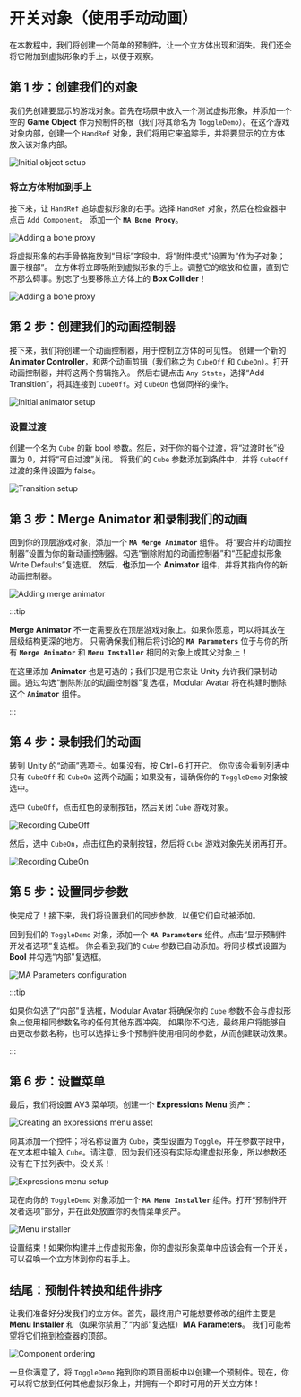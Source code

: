﻿---
sidebar_position: 6
sidebar_label: 手动创建动画控制器
---

# 开关对象（使用手动动画）

在本教程中，我们将创建一个简单的预制件，让一个立方体出现和消失。我们还会将它附加到虚拟形象的手上，以便于观察。

## 第 1 步：创建我们的对象

我们先创建要显示的游戏对象。首先在场景中放入一个测试虚拟形象，并添加一个空的 **Game Object** 作为预制件的根（我们将其命名为 `ToggleDemo`）。在这个游戏对象内部，创建一个 `HandRef` 对象，我们将用它来追踪手，并将要显示的立方体放入该对象内部。

![Initial object setup](setup1.png)

### 将立方体附加到手上

接下来，让 `HandRef` 追踪虚拟形象的右手。选择 `HandRef` 对象，然后在检查器中点击 `Add Component`。
添加一个 **`MA Bone Proxy`**。

![Adding a bone proxy](setup2.png)

将虚拟形象的右手骨骼拖放到“目标”字段中。将“附件模式”设置为“作为子对象；置于根部”。
立方体将立即吸附到虚拟形象的手上。调整它的缩放和位置，直到它不那么碍事。别忘了也要移除立方体上的 **Box Collider**！

![Adding a bone proxy](setup3_ja.png)

## 第 2 步：创建我们的动画控制器

接下来，我们将创建一个动画控制器，用于控制立方体的可见性。
创建一个新的 **Animator Controller**，和两个动画剪辑（我们称之为 `CubeOff` 和 `CubeOn`）。打开动画控制器，并将这两个剪辑拖入。
然后右键点击 `Any State`，选择“Add Transition”，将其连接到 `CubeOff`。对 `CubeOn` 也做同样的操作。

![Initial animator setup](controller1.png)

### 设置过渡

创建一个名为 `Cube` 的新 bool 参数。然后，对于你的每个过渡，将“过渡时长”设置为 0，并将“可自过渡”关闭。
将我们的 `Cube` 参数添加到条件中，并将 `CubeOff` 过渡的条件设置为 false。

![Transition setup](controller2.png)

## 第 3 步：Merge Animator 和录制我们的动画

回到你的顶层游戏对象，添加一个 **`MA Merge Animator`** 组件。
将“要合并的动画控制器”设置为你的新动画控制器。勾选“删除附加的动画控制器”和“匹配虚拟形象 Write Defaults”复选框。
然后，**也**添加一个 **Animator** 组件，并将其指向你的新动画控制器。

![Adding merge animator](merge-animator-ja.png)

:::tip

**Merge Animator** 不一定需要放在顶层游戏对象上。如果你愿意，可以将其放在层级结构更深的地方。
只需确保我们稍后将讨论的 **`MA Parameters`** 位于与你的所有 **`Merge Animator`** 和 **`Menu Installer`** 相同的对象上或其父对象上！

在这里添加 **Animator** 也是可选的；我们只是用它来让 Unity 允许我们录制动画。通过勾选“删除附加的动画控制器”复选框，Modular Avatar 将在构建时删除这个 **`Animator`** 组件。

:::

## 第 4 步：录制我们的动画

转到 Unity 的“动画”选项卡。如果没有，按 Ctrl+6 打开它。
你应该会看到列表中只有 `CubeOff` 和 `CubeOn` 这两个动画；如果没有，请确保你的 `ToggleDemo` 对象被选中。

选中 `CubeOff`，点击红色的录制按钮，然后关闭 `Cube` 游戏对象。

![Recording CubeOff](rec1.png)

然后，选中 `CubeOn`，点击红色的录制按钮，然后将 `Cube` 游戏对象先关闭再打开。

![Recording CubeOn](rec2.png)

## 第 5 步：设置同步参数

快完成了！接下来，我们将设置我们的同步参数，以便它们自动被添加。

回到我们的 `ToggleDemo` 对象，添加一个 **`MA Parameters`** 组件。点击“显示预制件开发者选项”复选框。
你会看到我们的 `Cube` 参数已自动添加。将同步模式设置为 **Bool** 并勾选“内部”复选框。

![MA Parameters configuration](params-ja.png)

:::tip

如果你勾选了“内部”复选框，Modular Avatar 将确保你的 `Cube` 参数不会与虚拟形象上使用相同参数名称的任何其他东西冲突。
如果你不勾选，最终用户将能够自由更改参数名称，也可以选择让多个预制件使用相同的参数，从而创建联动效果。

:::

## 第 6 步：设置菜单

最后，我们将设置 AV3 菜单项。创建一个 **Expressions Menu** 资产：

![Creating an expressions menu asset](exp-menu-create.png)

向其添加一个控件；将名称设置为 `Cube`，类型设置为 `Toggle`，并在参数字段中，在文本框中输入 `Cube`。请注意，因为我们还没有实际构建虚拟形象，所以参数还没有在下拉列表中。没关系！

![Expressions menu setup](exp-menu-setup.png)

现在向你的 `ToggleDemo` 对象添加一个 **`MA Menu Installer`** 组件。打开“预制件开发者选项”部分，并在此处放置你的表情菜单资产。

![Menu installer](menu-installer-en.png)

设置结束！如果你构建并上传虚拟形象，你的虚拟形象菜单中应该会有一个开关，可以召唤一个立方体到你的右手上。

## 结尾：预制件转换和组件排序

让我们准备好分发我们的立方体。首先，最终用户可能想要修改的组件主要是 **Menu Installer** 和（如果你禁用了“内部”复选框）**MA Parameters**。
我们可能希望将它们拖到检查器的顶部。

![Component ordering](component-ordering-ja.png)

一旦你满意了，将 `ToggleDemo` 拖到你的项目面板中以创建一个预制件。现在，你可以将它放到任何其他虚拟形象上，并拥有一个即时可用的开关立方体！